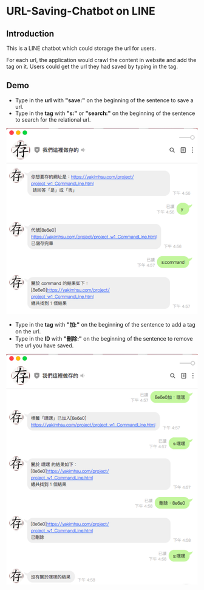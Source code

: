 # URL-Saving-Chatbot on LINE

## Introduction
This is a LINE chatbot which could storage the url for users.

For each url, the application would crawl the content in website and add the tag on it. Users could get the url they had saved by typing in the tag.

## Demo
* Type in the **url** with **"save:"** on the beginning of the sentence to save a url.
* Type in the **tag** with **"s:"** or **"search:"** on the beginning of the sentence to search for the relational url.

![saving and searching](https://github.com/danielwuking/url-saving-chatbot/blob/master/saving_and_searching%20.png)

* Type in the **tag** with **"加:"** on the beginning of the sentence to add a tag on the url.
* Type in the **ID** with **"刪除:"** on the beginning of the sentence to remove the url you have saved.

![adding_tag_and_deleting_tag](https://github.com/danielwuking/url-saving-chatbot/blob/master/adding_tag_and_deleting_tag.png)
